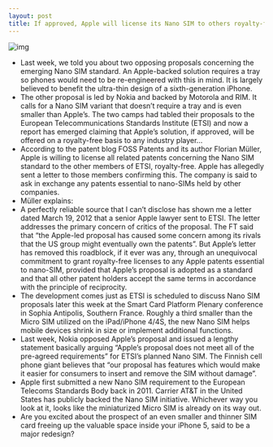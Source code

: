 ```yaml
---
layout: post
title: If approved, Apple will license its Nano SIM to others royalty-free
---
```

![img](http://media.idownloadblog.com/wp-content/uploads/2012/03/SIM-card-sizes.jpg)
* Last week, we told you about two opposing proposals concerning the emerging Nano SIM standard. An Apple-backed solution requires a tray so phones would need to be re-engineered with this in mind. It is largely believed to benefit the ultra-thin design of a sixth-generation iPhone.
* The other proposal is led by Nokia and backed by Motorola and RIM. It calls for a Nano SIM variant that doesn’t require a tray and is even smaller than Apple’s. The two camps had tabled their proposals to the European Telecommunications Standards Institute (ETSI) and now a report has emerged claiming that Apple’s solution, if approved, will be offered on a royalty-free basis to any industry player…
* According to the patent blog FOSS Patents and its author Florian Müller, Apple is willing to license all related patents concerning the Nano SIM standard to the other members of ETSI, royalty-free. Apple has allegedly sent a letter to those members confirming this. The company is said to ask in exchange any patents essential to nano-SIMs held by other companies.
* Müller explains:
* A perfectly reliable source that I can’t disclose has shown me a letter dated March 19, 2012 that a senior Apple lawyer sent to ETSI. The letter addresses the primary concern of critics of the proposal. The FT said that “the Apple-led proposal has caused some concern among its rivals that the US group might eventually own the patents”. But Apple’s letter has removed this roadblock, if it ever was any, through an unequivocal commitment to grant royalty-free licenses to any Apple patents essential to nano-SIM, provided that Apple’s proposal is adopted as a standard and that all other patent holders accept the same terms in accordance with the principle of reciprocity.
* The development comes just as ETSI is scheduled to discuss Nano SIM proposals later this week at the Smart Card Platform Plenary conference in Sophia Antipolis, Southern France. Roughly a third smaller than the Micro SIM utilized on the iPad/iPhone 4/4S, the new Nano SIM helps mobile devices shrink in size or implement additional functions.
* Last week, Nokia opposed Apple’s proposal and issued a lengthy statement basically arguing “Apple’s proposal does not meet all of the pre-agreed requirements” for ETSI’s planned Nano SIM. The Finnish cell phone giant believes that “our proposal has features which would make it easier for consumers to insert and remove the SIM without damage”.
* Apple first submitted a new Nano SIM requirement to the European Telecoms Standards Body back in 2011. Carrier AT&T in the United States has publicly backed the Nano SIM initiative. Whichever way you look at it, looks like the miniaturized Micro SIM is already on its way out.
* Are you excited about the prospect of an even smaller and thinner SIM card freeing up the valuable space inside your iPhone 5, said to be a major redesign?

